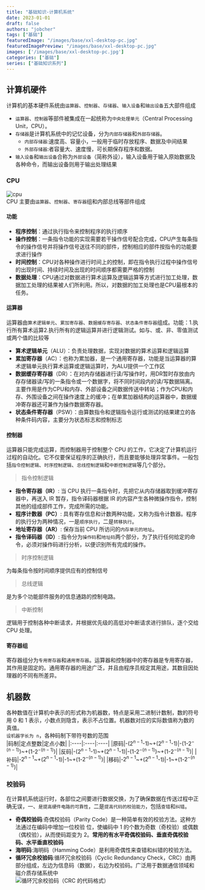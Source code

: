 ```yaml
---
title: "基础知识-计算机系统"
date: 2023-01-01
draft: false
authors: "jobcher"
tags: ["基础"]
featuredImage: "/images/base/xxl-desktop-pc.jpg"
featuredImagePreview: "/images/base/xxl-desktop-pc.jpg"
images: ['/images/base/xxl-desktop-pc.jpg']
categories: ["基础"]
series: ["基础知识系列"]
---
```

## 计算机硬件
计算机的基本硬件系统由`运算器`、`控制器`、`存储器`、`输入设备`和`输出设备`五大部件组成
- `运算器`、`控制器`等部件被集成在一起统称为`中央处理单元`（Central Processing Unit，CPU）。
- `存储器`是计算机系统中的记忆设备，分为`内部存储器`和`外部存储器`。
    - `内部存储器`:速度高、容量小，一般用于临时存放程序、数据及中间结果
    - `外部存储器`:者容量大、速度慢，可长期保存程序和数据。
- `输入设备`和`输出设备`合称为`外部设备`（简称外设），输入设备用于输入原始数据及各种命令，而输出设备则用于输出处理结果

### CPU
![cpu](/images/base/base-1-1.png)  
CPU 主要由`运算器`、`控制器`、`寄存器`组和内部总线等部件组成  
#### 功能
- **程序控制**：通过执行指令来控制程序的执行顺序
- **操作控制**：一条指令功能的实现需要若干操作信号配合完成，CPU产生每条指令的操作信号并将操作信号送往不同的部件，控制相应的部件按指令的功能要求进行操作
- **时间控制**：CPU对各种操作进行时间上的控制，即在指令执行过程中操作信号的出现时间、持续时间及出现的时间顺序都需要严格的控制
- **数据处理**：CPU通过对数据进行算术运算及逻辑运算等方式进行加工处理，数据加工处理的结果被人们所利用。所以，对数据的加工处理也是CPU最根本的任务。
#### 运算器
运算器由`算术逻辑单元`、`累加寄存器`、`数据缓存寄存器`、`状态条件寄存器`组成。功能：1.执行所有算术运算2.执行所有的逻辑运算并进行逻辑测试。如与、或、非、零值测试或两个值的比较等  
- **算术逻辑单元**（ALU）：负责处理数据，实现对数据的算术运算和逻辑运算
- **累加寄存器**（AC）：也称为累加器，是一个通用寄存器，功能是当运算器的算术逻辑单元执行算术运算或逻辑运算时，为ALU提供一个工作区
- **数据缓存寄存器**（DR）：在对内存储器进行读/写操作时，用DR暂时存放由内存存储器读/写的一条指令或一个数据字，将不同时间段内的读/写数据隔离。主要作用是作为CPU和内存、外部设备之间数据传送中转站；作为CPU和内存、外围设备之间在操作速度上的缓冲；在单累加器结构的运算器中，数据缓冲寄存器还可兼作为操作数据寄存器。
- **状态条件寄存器**（PSW）：由算数指令和逻辑指令运行或测试的结果建立的各种条件码内容，主要分为状态标志和控制标志
#### 控制器
运算器只能完成运算，而控制器用于控制整个 CPU 的工作，它决定了计算机运行过程的自动化。它不仅要保证程序的正确执行，而且要能够处理异常事件。一般包括`指令控制逻辑`、`时序控制逻辑`、`总线控制逻辑`和`中断控制逻辑`等几个部分。  

>指令控制逻辑  
  
- **指令寄存器（IR）**: 当 CPU 执行一条指令时，先把它从内存储器取到缓冲寄存器中，再送入 IR 暂存，指令译码器根据 IR 的内容产生各种微操作指令，控制其他的组成部件工作，完成所需的功能。
- **程序计数器（PC）**: 具有寄存信息和计数两种功能，又称为指令计数器。程序的执行分为两种情况，一是`顺序执行`，二是`转移执行`。
- **地址寄存器（AR）**: 保存当前 CPU 所访问的`内存单元的地址`。
- **指令译码器（ID）**: 指令分为`操作码`和`地址码`两个部分，为了执行任何给定的命令，必须对操作码进行分析，以便识别所有完成的操作。

>时序控制逻辑  

为每条指令按时间顺序提供应有的控制信号  

>总线逻辑  
  
是为多个功能部件服务的信息通路的控制电路。  

>中断控制  
  
逻辑用于控制各种中断请求，并根据优先级的高低对中断请求进行排队，逐个交给 CPU 处理。  

#### 寄存器组
寄存器组分为`专用寄存器`和`通用寄存器`。运算器和控制器中的寄存器是专用寄存器，其作用是固定的。通用寄存器的用途广泛，并且由程序员规定其用途，其数目因处理器的不同有所差异。
## 机器数
各种数值在计算机中表示的形式称为机器数，特点是采用二进制计数制，数的符号用 0 和 1 表示，小数点则隐含，表示不占位置。机器数对应的实际数值称为数的真值。  
`设机器字长为 n`，各种码制下带符号数的范围  
|码制|定点整数|定点小数|
|:----|:----|:----|
|原码|-($2^{n-1}$-1)~+($2^{n-1}$-1)|-(1-$2^{-(n-1)}$)~+(1-$2^{-(n-1)}$)|
|反码|-($2^{n-1}$-1)~+($2^{n-1}$-1)|-(1-$2^{-(n-1)}$)~+(1-$2^{-(n-1)}$)|
|补码|-$2^{n-1}$~+($2^{n-1}$-1)|-1~+(1-$2^{-(n-1)}$)|
|移码|-$2^{n-1}$~+($2^{n-1}$-1)|-1~+(1-$2^{-(n-1)}$)|
### 校验码
在计算机系统运行时，各部位之间要进行数据交换，为了确保数据在传送过程中正确无误，一、`是提高硬件电路的可靠性`，二是`提高代码的校验能力`，包括`查错`和`纠错`。  
- **奇偶校验码**:奇偶校验码（Parity Code）是一种简单有效的校验方法。这种方法通过在编码中增加一位校验
位，使编码中 1 的个数为奇数（奇校验）或偶数（偶校验），从而使码距变为 2。**常用的有水平奇偶校验码、垂直奇偶校验码、水平垂直校验码**  
- **海明码**:海明码（Hamming Code）是利用奇偶性来查错和纠错的校验方法。
- **循环冗余校验码**:循环冗余校验码（Cyclic Redundancy Check，CRC）由两部分组成，左边为信息码（数据），右边为校验码。广泛用于数据通信领域和磁介质存储系统中  
![循环冗余校验码（CRC 的代码格式）](/images/base/base-1-2.png)  
